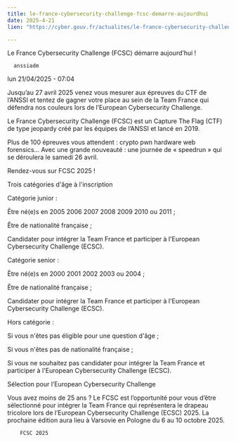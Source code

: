 ```yaml
---
title: le-france-cybersecurity-challenge-fcsc-demarre-aujourdhui
date: 2025-4-21
lien: "https://cyber.gouv.fr/actualites/le-france-cybersecurity-challenge-fcsc-demarre-aujourdhui"

---
```


Le France Cybersecurity Challenge (FCSC) démarre aujourd’hui !

            


      anssiadm
lun 21/04/2025 - 07:04

            
Jusqu’au 27 avril 2025
venez vous mesurer aux épreuves du CTF de l’ANSSI et tentez de gagner votre place au sein de la Team France qui défendra nos couleurs lors de l’European Cybersecurity Challenge.

      
      

              
  

    

      
            
Le France Cybersecurity Challenge (FCSC) est un Capture The Flag (CTF) de type jeopardy créé par les équipes de l’ANSSI et lancé en 2019.

Plus de 100 épreuves vous attendent : crypto
pwn
hardware
web
forensics… Avec une grande nouveauté : une journée de « speedrun » qui se déroulera le samedi 26 avril.

Rendez-vous sur FCSC 2025 !


      
    

  


              
  

    

      
            
Trois catégories d'âge à l'inscription

Catégorie junior :


Être né(e)s en 2005
2006
2007
2008
2009
2010 ou 2011 ;

Être de nationalité française ;

Candidater pour intégrer la Team France et participer à l'European Cybersecurity Challenge (ECSC).


Catégorie senior :


Être né(e)s en 2000
2001
2002
2003 ou 2004 ;

Être de nationalité française ;

Candidater pour intégrer la Team France et participer à l'European Cybersecurity Challenge (ECSC).


Hors catégorie :


Si vous n'êtes pas éligible pour une question d'âge ;

Si vous n'êtes pas de nationalité française ;

Si vous ne souhaitez pas candidater pour intégrer la Team France et participer à l'European Cybersecurity Challenge (ECSC).


Sélection pour l’European Cybersecurity Challenge

Vous avez moins de 25 ans ? Le FCSC est l’opportunité pour vous d’être sélectionné pour intégrer la Team France qui représentera le drapeau tricolore lors de l’European Cybersecurity Challenge (ECSC) 2025. La prochaine édition aura lieu à Varsovie en Pologne
du 6 au 10 octobre 2025.


      
    

  


              



  

  

          
          
        FCSC 2025
